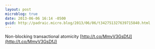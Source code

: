 ```yaml
---
layout: post
microblog: true
date: 2013-06-06 16:14 -0500
guid: http://padraic.micro.blog/2013/06/06/t342751327639715840.html
---
```

Non-blocking transactional atomicity [http://t.co/MmvV3GsDfJ](http://t.co/MmvV3GsDfJ)
